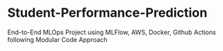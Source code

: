 # Student-Performance-Prediction
End-to-End MLOps Project using MLFlow, AWS, Docker, Github Actions following Modular Code Approach
